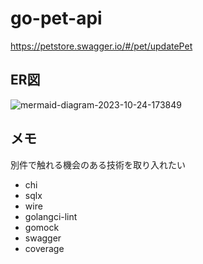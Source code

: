 ﻿# go-pet-api
https://petstore.swagger.io/#/pet/updatePet

## ER図
![mermaid-diagram-2023-10-24-173849](https://github.com/rare0b/go-pet-api/assets/125894090/c13d09f1-1f01-4994-b8a9-637ce47dff3f)

## メモ
別件で触れる機会のある技術を取り入れたい
- chi
- sqlx
- wire
- golangci-lint
- gomock
- swagger
- coverage
